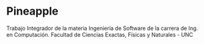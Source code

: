 # Pineapple
Trabajo Integrador de la materia Ingeniería de Software de la carrera de Ing. en Computación. Facultad de Ciencias Exactas, Físicas y Naturales - UNC
